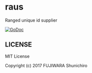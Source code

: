 # raus

Ranged unique id supplier

[![GoDoc](https://godoc.org/github.com/fujiwara/raus?status.svg)](https://godoc.org/github.com/fujiwara/raus)

## LICENSE

MIT License

Copyright (c) 2017 FUJIWARA Shunichiro

